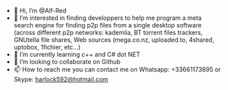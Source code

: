 - 👋 Hi, I’m @Alf-Red
- 👀 I’m interested in finding developpers to help me program a meta search engine for finding p2p files from a single desktop software (across different p2p networks: kademlia, BT torrent files trackers, GNUtella file shares, Web sources (mega.co.nz, uploaded.to, 4shared, uptobox, 1fichier, etc...)
- 🌱 I’m currently learning c++ and C# dot NET
- 💞️ I’m looking to collaborate on Github
- 📫 How to reach me you can contact me on Whatsapp: +33661173895 or Skype: harlock592@hotmail.com

<!---
Dr-PC-Mac-Linux/Dr-PC-Mac-Linux is a ✨ special ✨ repository because its `README.md` (this file) appears on your GitHub profile.
You can click the Preview link to take a look at your changes.
--->
